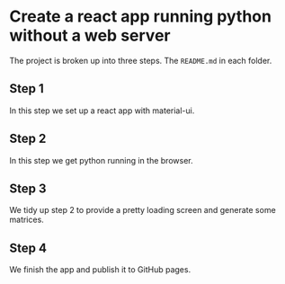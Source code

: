 # Create a react app running python without a web server

The project is broken up into three steps. The `README.md`
in each folder.

## Step 1

In this step we set up a react app with material-ui.

## Step 2

In this step we get python running in the browser.

## Step 3

We tidy up step 2 to provide a pretty loading screen
and generate some matrices.

## Step 4

We finish the app and publish it to GitHub pages.
